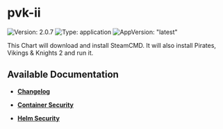 # pvk-ii

![Version: 2.0.7](https://img.shields.io/badge/Version-2.0.7-informational?style=flat-square) ![Type: application](https://img.shields.io/badge/Type-application-informational?style=flat-square) ![AppVersion: "latest"](https://img.shields.io/badge/AppVersion-"latest"-informational?style=flat-square)

This Chart will download and install SteamCMD. It will also install Pirates, Vikings &amp; Knights 2 and run it.

## Available Documentation

- [**Changelog**](CHANGELOG)

- [**Container Security**](container-security)

- [**Helm Security**](helm-security)

